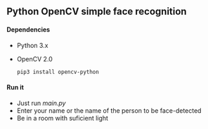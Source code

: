 ## Python OpenCV simple face recognition

#### Dependencies
- Python 3.x
- OpenCV 2.0

  ```
  pip3 install opencv-python
  ```
  
  
 #### Run it
 - Just run _main.py_
 - Enter your name or the name of the person to be face-detected
 - Be in a room with suficient light
 